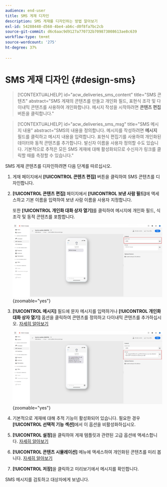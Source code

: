 ```yaml
---
audience: end-user
title: SMS 게재 디자인
description: SMS 게재를 디자인하는 방법 알아보기
exl-id: 54288448-d568-4be4-ab6c-d0f8fa7bc2cb
source-git-commit: d6c6aac9d9127a770732b709873008613ae8c639
workflow-type: tm+mt
source-wordcount: '275'
ht-degree: 37%

---
```


# SMS 게재 디자인 {#design-sms}

>[!CONTEXTUALHELP]
>id="acw_deliveries_sms_content"
>title="SMS 콘텐츠"
>abstract="SMS 게재의 콘텐츠를 만들고 개인화 필드, 표현식 조각 및 다이내믹 콘텐츠를 사용하여 개인화합니다. 메시지 작성을 시작하려면 **콘텐츠 편집** 버튼을 클릭합니다."

>[!CONTEXTUALHELP]
>id="acw_deliveries_sms_msg"
>title="SMS 메시지 내용"
>abstract="SMS의 내용을 정의합니다. 메시지를 작성하려면 **메시지** 필드를 클릭하고 메시지 내용을 입력합니다. 표현식 편집기를 사용하여 개인화된 데이터와 동적 콘텐츠를 추가합니다. 발신자 이름을 사용자 정의할 수도 있습니다. 기본적으로 추적은 모든 SMS 게재에 대해 활성화되므로 수신자가 링크를 클릭할 때를 측정할 수 있습니다."

SMS 게재 콘텐츠를 디자인하려면 다음 단계를 따르십시오.

1. 게재 페이지에서 **[!UICONTROL 콘텐츠 편집]** 버튼을 클릭하여 SMS 콘텐츠를 디자인합니다.

1. **[!UICONTROL 콘텐츠 편집]** 페이지에서 **[!UICONTROL 보낸 사람 필드]**&#x200B;에 액세스하고 기본 이름을 입력하여 보낸 사람 이름을 사용자 지정합니다.

   또한 **[!UICONTROL 개인화 대화 상자 열기]**&#x200B;를 클릭하여 메시지에 개인화 필드, 식 조각 및 동적 콘텐츠를 포함합니다.

   ![보낸 사람 이름을 사용자 지정하고 개인화 필드를 추가하는 옵션이 있는 콘텐츠 편집 페이지를 표시하는 스크린샷](assets/sms_content_1.png){zoomable="yes"}

1. **[!UICONTROL 메시지]** 필드에 문자 메시지를 입력하거나 **[!UICONTROL 개인화 대화 상자 열기]** 옵션을 클릭하여 콘텐츠를 정의하고 다이내믹 콘텐츠를 추가하십시오. [자세히 알아보기](../personalization/gs-personalization.md)

   ![동적 콘텐츠를 추가할 수 있는 옵션이 있는 메시지 필드를 표시하는 스크린샷](assets/sms_content_2.png){zoomable="yes"}

1. 기본적으로 게재에 대해 추적 기능이 활성화되어 있습니다. 필요한 경우 **[!UICONTROL 선택적 기능 섹션]**&#x200B;에서 이 옵션을 비활성화하십시오.

1. **[!UICONTROL 설정]**&#x200B;을 클릭하여 게재 템플릿과 관련된 고급 옵션에 액세스합니다. [자세히 알아보기](../advanced-settings/delivery-settings.md)

1. **[!UICONTROL 콘텐츠 시뮬레이션]** 메뉴에 액세스하여 개인화된 콘텐츠를 미리 봅니다. [자세히 알아보기](send-sms.md#preview-sms)

1. **[!UICONTROL 저장]**&#x200B;을 클릭하고 미리보기에서 메시지를 확인합니다.

SMS 메시지를 검토하고 대상자에게 보냅니다.